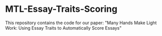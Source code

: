 # MTL-Essay-Traits-Scoring

This repository contains the code for our paper: "Many Hands Make Light Work: Using Essay Traits to Automatically Score Essays"
